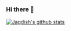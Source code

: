 ### Hi there 👋

[![Jagdish's github stats](https://github-readme-stats.vercel.app/api?username=jagdishdasani)](https://github.com/anuraghazra/github-readme-stats)

<!--
**jagdishdasani/jagdishdasani** is a ✨ _special_ ✨ repository because its `README.md` (this file) appears on your GitHub profile.

Here are some ideas to get you started:

- 🔭 I’m currently working on ...
- 🌱 I’m currently learning ...
- 👯 I’m looking to collaborate on ...
- 🤔 I’m looking for help with ...
- 💬 Ask me about ...
- 📫 How to reach me: ...
- 😄 Pronouns: ...
- ⚡ Fun fact: ...
-->

